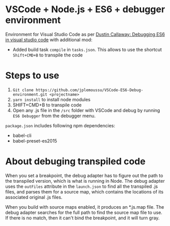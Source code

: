 # VSCode + Node.js + ES6 + debugger environment

Environment for Visual Studio Code as per [Dustin Callaway: Debugging ES6 in visual studio code](https://medium.com/@drcallaway/debugging-es6-in-visual-studio-code-4444db797954) with additional mod:
* Added build task `compile` in `tasks.json`. This allows to use the shortcut `Shift+CMD+B` to transpile the code

# Steps to use
1. `Git clone https://github.com/jplemoussu/VSCode-ES6-Debug-environment.git <projectname>`
2. `yarn install` to install node modules
3. SHIFT+CMD+B to transpile code
4. Open any .js file in the `/src` folder with VSCode and debug by running `ES6 Debugger` from the debugger menu.

`package.json` includes following npm dependencies:
* babel-cli
* babel-preset-es2015

# About debuging transpiled code

When you set a breakpoint, the debug adapter has to figure out the path to the transpiled version, which is what is running in Node. The debug adapter uses the `outFiles` attribute in the `launch.json` to find all the transpiled .js files, and parses them for a source map, which contains the locations of its associated original .js files.

When you build with source maps enabled, it produces an *.js.map file. The debug adapter searches for the full path to find the source map file to use. If there is no match, then it can't bind the breakpoint, and it will turn gray.
